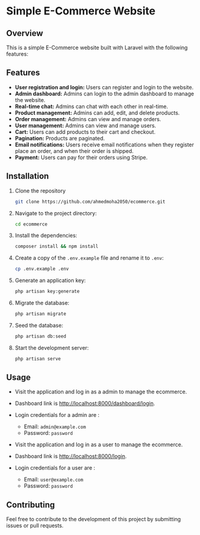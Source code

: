 # Simple E-Commerce Website

## Overview

This is a simple E-Commerce website built with Laravel with the following features:

## Features

- **User registration and login:** Users can register and login to the website.
- **Admin dashboard:** Admins can login to the admin dashboard to manage the website.
- **Real-time chat:** Admins can chat with each other in real-time.
- **Product management:** Admins can add, edit, and delete products.
- **Order management:** Admins can view and manage orders.
- **User management:** Admins can view and manage users.
- **Cart:** Users can add products to their cart and checkout.
- **Pagination:** Products are paginated.
- **Email notifications:** Users receive email notifications when they register place an order, and when their order is shipped.
- **Payment:** Users can pay for their orders using Stripe.


## Installation

1. Clone the repository

    ```bash
    git clone https://github.com/ahmedmoha2050/ecommerce.git
    ```
2. Navigate to the project directory:

    ```bash
    cd ecommerce
    ```

3. Install the dependencies:

    ```bash
    composer install && npm install
    ```

4. Create a copy of the `.env.example` file and rename it to `.env`:

    ```bash
    cp .env.example .env
    ```

5. Generate an application key:

    ```bash
    php artisan key:generate
    ```

6. Migrate the database:

    ```bash
    php artisan migrate
    ```

7. Seed the database:

    ```bash
    php artisan db:seed
    ```

8. Start the development server:

    ```bash
    php artisan serve
    ```



## Usage

- Visit the application and log in as a admin to manage the ecommerce.
- Dashboard link is [http://localhost:8000/dashboard/login](http://localhost:8000/dashboard/login).
- Login credentials for a admin are :
  - Email: `admin@example.com`
  - Password: `password`

- Visit the application and log in as a user to manage the ecommerce.
- Dashboard link is [http://localhost:8000/login](http://localhost:8000/dashboard/login).

- Login credentials for a user are :
    - Email: `user@example.com`
    - Password: `password`

## Contributing

Feel free to contribute to the development of this project by submitting issues or pull requests.
